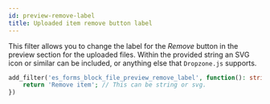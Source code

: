 ```yaml
---
id: preview-remove-label
title: Uploaded item remove button label
---
```


This filter allows you to change the label for the _Remove_ button in the preview section for the uploaded files. Within the provided string an SVG icon or similar can be included, or anything else that `Dropzone.js` supports.

```php
add_filter('es_forms_block_file_preview_remove_label', function(): string {
	return 'Remove item'; // This can be string or svg.
})
```
